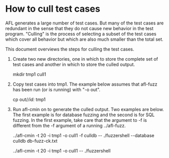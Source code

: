 # How to cull test cases

AFL generates a large number of test cases.  But many of the test cases are
redundant in the sense that they do not cause new behavior in the test program.
"Culling" is the process of selecting a subset of the test cases which cover
all behavior but which are also much smaller than the total set.

This document overviews the steps for culling the test cases.

  1.  Create two new directories, one in which to store the complete set
      of test cases and another in which to store the culled output.

         mkdir tmp1 cull1

  2.  Copy test cases into tmp1.  The example below assumes that afl-fuzz
      has been run (or is running) with "-o out".

         cp out/*/id:* tmp1

  3.  Run afl-cmin on to generate the culled output.  Two examples are
      below.  The first example is for database fuzzing and the second
      is for SQL fuzzing.  In the first example, take care that the argument
      to -f is different from the -f argument of a running ../afl-fuzz.

         ../afl-cmin -t 20 -i tmp1 -o cull1 -f culldb -- ./fuzzershell --database culldb db-fuzz-ck.txt

         ../afl-cmin -t 20 -i tmp1 -o cull1 -- ./fuzzershell
